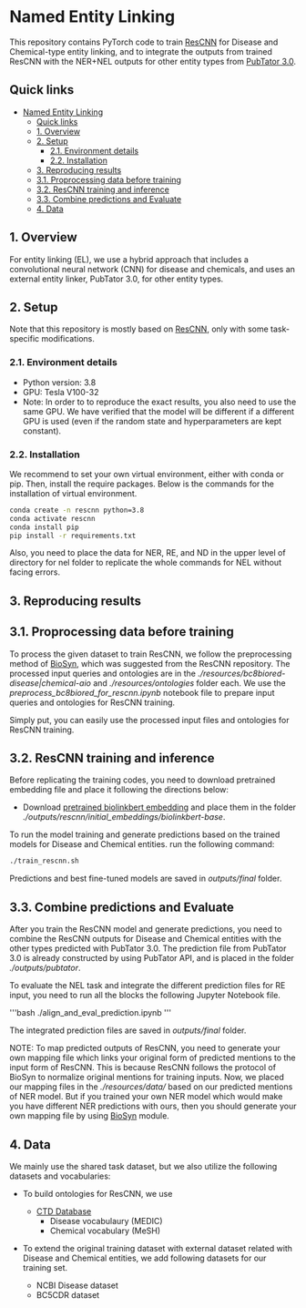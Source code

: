 # Named Entity Linking

This repository contains PyTorch code to train [ResCNN](https://aclanthology.org/2021.findings-emnlp.140.pdf) for Disease and Chemical-type entity linking, and to integrate the outputs from trained ResCNN with the NER+NEL outputs for other entity types from [PubTator 3.0](https://arxiv.org/pdf/2401.11048).

## Quick links

- [Named Entity Linking](#named-entity-linking)
	- [Quick links](#quick-links)
	- [1. Overview](#1-overview)
	- [2. Setup](#2-setup)
		- [2.1. Environment details](#21-environment-details)
		- [2.2. Installation](#22-installation)
	- [3. Reproducing results](#3-reproducing-results)
	- [3.1. Proprocessing data before training](#31-proprocessing-data-before-training)
	- [3.2. ResCNN training and inference](#32-rescnn-training-and-inference)
	- [3.3. Combine predictions and Evaluate](#33-combine-predictions-and-evaluate)
	- [4. Data](#4-data)

## 1. Overview

For entity linking (EL), we use a hybrid approach that includes a convolutional neural network (CNN) for disease and chemicals, and uses an external entity linker, PubTator 3.0, for other entity types.

## 2. Setup

Note that this repository is mostly based on [ResCNN](https://github.com/laituan245/rescnn_bioel), only with some task-specific modifications.

### 2.1. Environment details

* Python version: 3.8
* GPU: Tesla V100-32
* Note: In order to to reproduce the exact results, you also need to use the same GPU. We have verified that the model will be different if a different GPU is used (even if the random state and hyperparameters are kept constant).

### 2.2. Installation

We recommend to set your own virtual environment, either with conda or pip. Then, install the require packages. Below is the commands for the installation of virtual environment.

```bash
conda create -n rescnn python=3.8
conda activate rescnn
conda install pip
pip install -r requirements.txt
```

Also, you need to place the data for NER, RE, and ND in the upper level of directory for nel folder to replicate the whole commands for NEL without facing errors.

## 3. Reproducing results

## 3.1. Proprocessing data before training
To process the given dataset to train ResCNN, we follow the preprocessing method of [BioSyn](https://github.com/dmis-lab/BioSyn), which was suggested from the ResCNN repository. The processed input queries and ontologies are in the *./resources/bc8biored-disease|chemical-aio* and *./resources/ontologies* folder each. We use the *preprocess_bc8biored_for_rescnn.ipynb* notebook file to prepare input queries and ontologies for ResCNN training. 

Simply put, you can easily use the processed input files and ontologies for ResCNN training.

## 3.2. ResCNN training and inference
Before replicating the training codes, you need to download pretrained embedding file and place it following the directions below:

- Download [pretrained biolinkbert embedding](https://drive.google.com/file/d/1x9F4UfpP9RTC0XA2htfKBXjtl272WpUH/view?usp=share_link) and place them in the folder *./outputs/rescnn/initial_embeddings/biolinkbert-base*.
<!-- - If you want to use the best fine-tuned model, download them using this [link] and set their directory in the training codes. -->

To run the model training and generate predictions based on the trained models for Disease and Chemical entities. run the following command:

```bash
./train_rescnn.sh
```

Predictions and best fine-tuned models are saved in *outputs/final* folder.

<!-- We also included a copy of the trained NER model (*models/pretrained_model/*). To regenerate the test data results using this model, run:

```
./regenerate_results_from_trained_model.sh
``` -->

## 3.3. Combine predictions and Evaluate

After you train the ResCNN model and generate predictions, you need to combine the ResCNN outputs for Disease and Chemical entities with the other types predicted with PubTator 3.0. The prediction file from PubTator 3.0 is already constructed by using PubTator API, and is placed in the folder *./outputs/pubtator*. 

To evaluate the NEL task and integrate the different prediction files for RE input, you need to run all the blocks the following Jupyter Notebook file.

'''bash
./align_and_eval_prediction.ipynb
'''

The integrated prediction files are saved in *outputs/final* folder.

NOTE: To map predicted outputs of ResCNN, you need to generate your own mapping file which links your original form of predicted mentions to the input form of ResCNN. This is because ResCNN follows the protocol of BioSyn to normalize original mentions for training inputs. Now, we placed our mapping files in the *./resources/data/* based on our predicted mentions of NER model. But if you trained your own NER model which would make you have different NER predictions with ours, then you should generate your own mapping file by using [BioSyn](https://github.com/dmis-lab/BioSyn) module.

## 4. Data

We mainly use the shared task dataset, but we also utilize the following datasets and vocabularies:

- To build ontologies for ResCNN, we use
  - [CTD Database](https://ctdbase.org)
    - Disease vocabulaury (MEDIC)
    - Chemical vocabulary (MeSH)

- To extend the original training dataset with external dataset related with Disease and Chemical entities, we add following datasets for our training set.
  - NCBI Disease dataset
  - BC5CDR dataset

